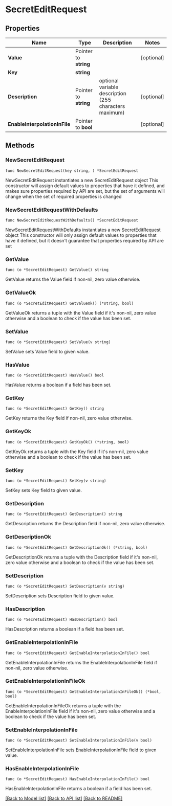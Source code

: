 # SecretEditRequest

## Properties

Name | Type | Description | Notes
------------ | ------------- | ------------- | -------------
**Value** | Pointer to **string** |  | [optional] 
**Key** | **string** |  | 
**Description** | Pointer to **string** | optional variable description (255 characters maximum) | [optional] 
**EnableInterpolationInFile** | Pointer to **bool** |  | [optional] 

## Methods

### NewSecretEditRequest

`func NewSecretEditRequest(key string, ) *SecretEditRequest`

NewSecretEditRequest instantiates a new SecretEditRequest object
This constructor will assign default values to properties that have it defined,
and makes sure properties required by API are set, but the set of arguments
will change when the set of required properties is changed

### NewSecretEditRequestWithDefaults

`func NewSecretEditRequestWithDefaults() *SecretEditRequest`

NewSecretEditRequestWithDefaults instantiates a new SecretEditRequest object
This constructor will only assign default values to properties that have it defined,
but it doesn't guarantee that properties required by API are set

### GetValue

`func (o *SecretEditRequest) GetValue() string`

GetValue returns the Value field if non-nil, zero value otherwise.

### GetValueOk

`func (o *SecretEditRequest) GetValueOk() (*string, bool)`

GetValueOk returns a tuple with the Value field if it's non-nil, zero value otherwise
and a boolean to check if the value has been set.

### SetValue

`func (o *SecretEditRequest) SetValue(v string)`

SetValue sets Value field to given value.

### HasValue

`func (o *SecretEditRequest) HasValue() bool`

HasValue returns a boolean if a field has been set.

### GetKey

`func (o *SecretEditRequest) GetKey() string`

GetKey returns the Key field if non-nil, zero value otherwise.

### GetKeyOk

`func (o *SecretEditRequest) GetKeyOk() (*string, bool)`

GetKeyOk returns a tuple with the Key field if it's non-nil, zero value otherwise
and a boolean to check if the value has been set.

### SetKey

`func (o *SecretEditRequest) SetKey(v string)`

SetKey sets Key field to given value.


### GetDescription

`func (o *SecretEditRequest) GetDescription() string`

GetDescription returns the Description field if non-nil, zero value otherwise.

### GetDescriptionOk

`func (o *SecretEditRequest) GetDescriptionOk() (*string, bool)`

GetDescriptionOk returns a tuple with the Description field if it's non-nil, zero value otherwise
and a boolean to check if the value has been set.

### SetDescription

`func (o *SecretEditRequest) SetDescription(v string)`

SetDescription sets Description field to given value.

### HasDescription

`func (o *SecretEditRequest) HasDescription() bool`

HasDescription returns a boolean if a field has been set.

### GetEnableInterpolationInFile

`func (o *SecretEditRequest) GetEnableInterpolationInFile() bool`

GetEnableInterpolationInFile returns the EnableInterpolationInFile field if non-nil, zero value otherwise.

### GetEnableInterpolationInFileOk

`func (o *SecretEditRequest) GetEnableInterpolationInFileOk() (*bool, bool)`

GetEnableInterpolationInFileOk returns a tuple with the EnableInterpolationInFile field if it's non-nil, zero value otherwise
and a boolean to check if the value has been set.

### SetEnableInterpolationInFile

`func (o *SecretEditRequest) SetEnableInterpolationInFile(v bool)`

SetEnableInterpolationInFile sets EnableInterpolationInFile field to given value.

### HasEnableInterpolationInFile

`func (o *SecretEditRequest) HasEnableInterpolationInFile() bool`

HasEnableInterpolationInFile returns a boolean if a field has been set.


[[Back to Model list]](../README.md#documentation-for-models) [[Back to API list]](../README.md#documentation-for-api-endpoints) [[Back to README]](../README.md)


